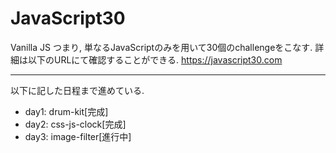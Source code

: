 # JavaScript30

Vanilla JS つまり, 単なるJavaScriptのみを用いて30個のchallengeをこなす.
詳細は以下のURLにて確認することができる.
<https://javascript30.com>

---

以下に記した日程まで進めている.
- day1: drum-kit[完成]
- day2: css-js-clock[完成]
- day3: image-filter[進行中]
